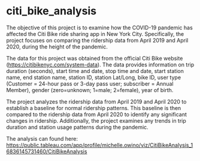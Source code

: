 # citi_bike_analysis

The objective of this project is to examine how the COVID-19 pandemic has affected the Citi Bike ride sharing app in New York City. Specifically, the project focuses on comparing the ridership data from April 2019 and April 2020, during the height of the pandemic. 

The data for this project was obtained from the official Citi Bike website (https://citibikenyc.com/system-data). The data provides information on trip duration (seconds), start time and date, stop time and date, start station name, end station name, station ID, station Lat/Long, bike ID, user type (Customer = 24-hour pass or 3-day pass user; subscriber = Annual Member), gender (zero=unknown; 1=male; 2=female), year of birth.

The project analyzes the ridership data from April 2019 and April 2020 to establish a baseline for normal ridership patterns. This baseline is then compared to the ridership data from April 2020 to identify any significant changes in ridership. Additionally, the project examines any trends in trip duration and station usage patterns during the pandemic.

The analysis can found here: https://public.tableau.com/app/profile/michelle.owino/viz/CitiBikeAnalysis_16836145731460/CitiBikeAnalysis
